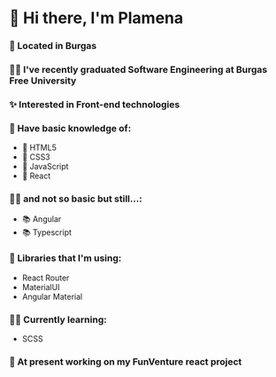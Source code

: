 # 👋 Hi there, I'm Plamena

### 🌊 Located in Burgas

### :woman_student: I've recently graduated Software Engineering at Burgas Free University

### :sparkles: Interested in Front-end technologies

### 📖 Have basic knowledge of:
-  🚀 HTML5
-  🚀 CSS3
-  🚀 JavaScript
-  🚀 React

### 💁‍♀️ and not so basic but still...:
-  📚 Angular
-  📚 Typescript

### 🔖 Libraries that I'm using:
- React Router
- MaterialUI
- Angular Material


### 👩‍💻 Currently learning:
- SCSS



### 🌱 At present working on my FunVenture react project

